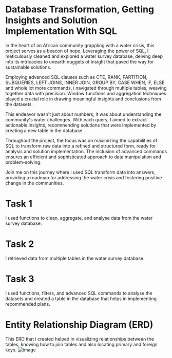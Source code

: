 # Database Transformation, Getting Insights and Solution Implementation With SQL
In the heart of an African community grappling with a water crisis, this project serves as a beacon of hope. Leveraging the power of SQL, I meticulously cleaned and explored a water survey database, delving deep into its intricacies to unearth nuggets of insight that paved the way for sustainable solutions.

Employing advanced SQL clauses such as CTE, RANK, PARTITION, SUBQUERIES, LEFT JOINS, INNER JOIN, GROUP BY, CASE WHEN, IF, ELSE and whole lot more commands, i navigated through multiple tables, weaving together data with precision. Window functions and aggregation techniques played a crucial role in drawing meaningful insights and conclusions from the datasets.

This endeavor wasn't just about numbers; it was about understanding the community's water challenges. With each query, I aimed to extract actionable insights, recommending solutions that were implemented by creating a new table in the database.

Throughout the project, the focus was on maximizing the capabilities of SQL to transform raw data into a refined and structured form, ready for analysis and solution implementation. The inclusion of advanced commands ensures an efficient and sophisticated approach to data manipulation and problem-solving.

Join me on this journey where i used SQL transform data into answers, providing a roadmap for addressing the water crisis and fostering positive change in the communities.

# Task 1
I used functions to clean, aggregate, and analyse data from the water survey database.
# Task 2
I retrieved data from multiple tables in the water survey database. 
# Task 3
I used functions, filters, and advanced SQL commands to analyse the datasets and created a table in the database that helps in implementing recommended plans.

# Entity Relationship Diagram (ERD)
This ERD that i created helped in visualizing relationships between the tables, knowing how to join tables and also locating primary and foreign keys.
![image](https://github.com/Temitope-odeyemi/From-Raw-To-Refined-Using-SQL/assets/113670117/ae03f85d-e3d3-474e-915a-4ae9c04b4aa0)
